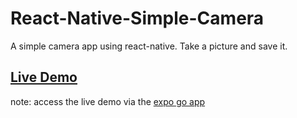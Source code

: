 # React-Native-Simple-Camera
A simple camera app using react-native. Take a picture and save it.

## [Live Demo](https://snack.expo.dev/@menglinmaker/react-native-simple-camera)

note: access the live demo via the [expo go app](https://expo.dev/client)
